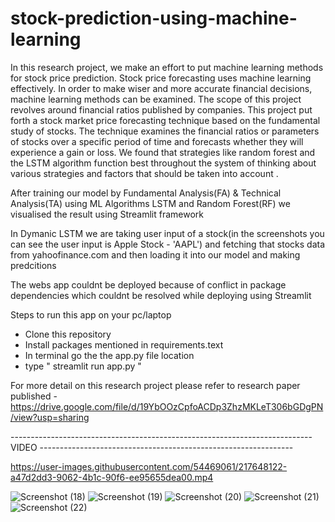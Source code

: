 # stock-prediction-using-machine-learning
In this research project, we make an effort to put machine learning methods for stock price prediction. Stock price forecasting uses machine learning effectively. In order to make wiser and more accurate financial decisions, machine learning methods can be examined. The scope of this project revolves around financial ratios published by companies. This project put forth a stock market price forecasting technique based on the fundamental study of stocks. The technique
examines the financial ratios or parameters of stocks over a specific period of time and forecasts whether they will experience a gain or loss. We found that strategies like random forest and the LSTM algorithm function best throughout the system of thinking about various strategies and factors that should be taken into account .

After training our model by Fundamental Analysis(FA) & Technical Analysis(TA) using ML Algorithms LSTM and Random Forest(RF) we visualised the result using Streamlit framework

In Dymanic LSTM we are taking user input of a stock(in the screenshots you can see the user input is Apple Stock - 'AAPL') and fetching that stocks data from yahoofinance.com and then loading it into our model and making predcitions

The webs app couldnt be deployed because of conflict in package dependencies which couldnt be resolved while deploying using Streamlit

 Steps to run this app on your pc/laptop
* Clone this repository
* Install packages mentioned in requirements.text
* In terminal go the the app.py file location 
* type " streamlit run app.py "

For more detail on this research project please refer to research paper published - https://drive.google.com/file/d/19YbOOzCpfoACDp3ZhzMKLeT306bGDgPN/view?usp=sharing


--------------------------------------------------------------------------- VIDEO ---------------------------------------------------------------

https://user-images.githubusercontent.com/54469061/217648122-a47d2dd3-9062-4b1c-90f6-ee95655dea00.mp4




![Screenshot (18)](https://user-images.githubusercontent.com/54469061/217645282-5b5a5421-6b1a-4891-bc13-a292f6f42fa3.png)
![Screenshot (19)](https://user-images.githubusercontent.com/54469061/217645291-eccf6a81-2197-4b82-92bf-40fea3094faa.png)
![Screenshot (20)](https://user-images.githubusercontent.com/54469061/217645295-6d79405e-c2b0-4526-b56e-8a3c5f063952.png)
![Screenshot (21)](https://user-images.githubusercontent.com/54469061/217645296-35175bee-adb9-43e1-8f87-63a378855a59.png)
![Screenshot (22)](https://user-images.githubusercontent.com/54469061/217645298-76e5ed5d-1e03-4a56-ac32-926c47ed4b91.png)
